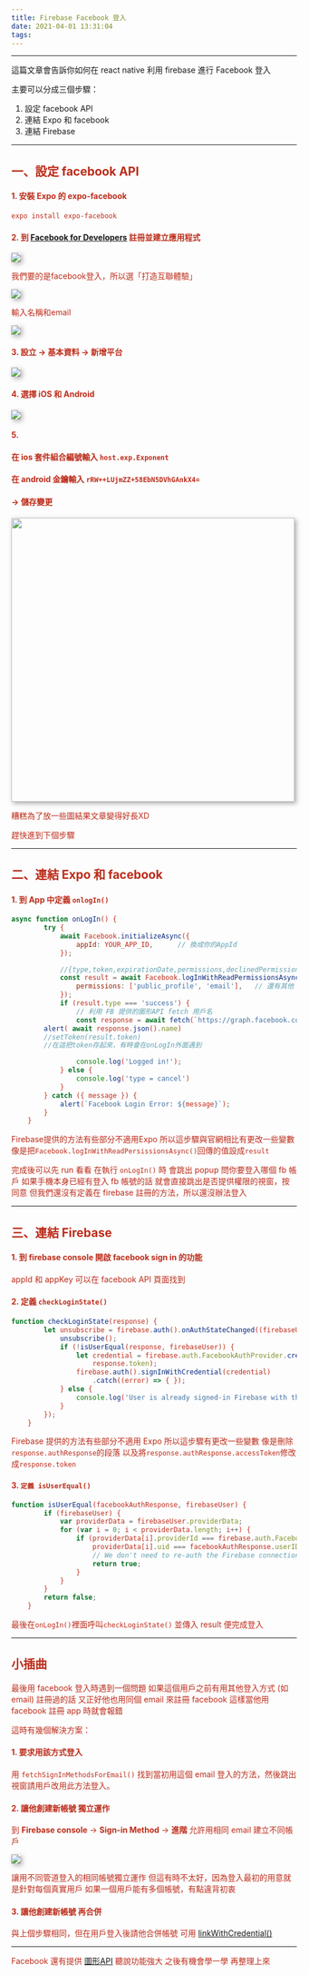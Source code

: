 ```yaml
---
title: Firebase Facebook 登入
date: 2021-04-01 13:31:04
tags:
---
```

***

這篇文章會告訴你如何在 react native 利用 firebase 進行 Facebook 登入

主要可以分成三個步驟：
1. 設定 facebook API 
2. 連結 Expo 和 facebook
3. 連結 Firebase

***

## <font color="#BC2C1A"> 一、設定 facebook API

#### 1. 安裝 Expo 的 expo-facebook
```
expo install expo-facebook
```

#### 2. 到 [Facebook for Developers](https://developers.facebook.com/?no_redirect=1) 註冊並建立應用程式

<img src="Firebase_Facebook_Auth1.png" style="box-shadow:3px 3px 8px darkgray">

我們要的是facebook登入，所以選「打造互聯體驗」

<img src="Firebase_Facebook_Auth2.png" style="box-shadow:3px 3px 8px darkgray">

輸入名稱和email

<img src="Firebase_Facebook_Auth3.png" style="box-shadow:3px 3px 8px darkgray">

#### 3. 設立 → 基本資料 → 新增平台

<img src="Firebase_Facebook_Auth5.png" style="box-shadow:3px 3px 8px darkgray">

#### 4. 選擇 iOS 和 Android

<img src="Firebase_Facebook_Auth6.png" style="box-shadow:3px 3px 8px darkgray">

#### 5. 
#### 在 ios 套件組合編號輸入 `host.exp.Exponent`
#### 在 android 金鑰輸入 `rRW++LUjmZZ+58EbN5DVhGAnkX4=`
#### → 儲存變更

<img src="Firebase_Facebook_Auth7.png" style="box-shadow:3px 3px 8px darkgray; height: 500px" >


糟糕為了放一些圖結果文章變得好長XD 

趕快進到下個步驟

***

## <font color="#BC2C1A"> 二、連結 Expo 和 facebook

#### 1. 到 App 中定義 `onlogIn()`

```javascript
async function onLogIn() {
        try {
            await Facebook.initializeAsync({
                appId: YOUR_APP_ID,      // 換成你的AppId
            });

            //{type,token,expirationDate,permissions,declinedPermissions,}
            const result = await Facebook.logInWithReadPermissionsAsync({
                permissions: ['public_profile', 'email'],   // 還有其他 permission
            });
            if (result.type === 'success') {
                // 利用 FB 提供的圖形API fetch 用戶名
                const response = await fetch(`https://graph.facebook.com/me?access_token=${result.token}`);
		alert( await response.json().name)
		//setToken(result.token) 
		//在這把token存起來，有時會在onLogIn外面遇到

                console.log('Logged in!');
            } else {
                console.log('type = cancel')
            }
        } catch ({ message }) {
            alert(`Facebook Login Error: ${message}`);
        }
    }
```
Firebase提供的方法有些部分不適用Expo
所以這步驟與官網相比有更改一些變數
像是把`Facebook.logInWithReadPersissionsAsync()`回傳的值設成`result`

完成後可以先 run 看看
在執行 `onLogIn()` 時
會跳出 popup 問你要登入哪個 fb 帳戶
如果手機本身已經有登入 fb 帳號的話
就會直接跳出是否提供權限的視窗，按同意
但我們還沒有定義在 firebase 註冊的方法，所以還沒辦法登入

***

## <font color="#BC2C1A"> 三、連結 Firebase

#### 1. 到 firebase console 開啟 facebook sign in 的功能
 appId 和 appKey 可以在 facebook API 頁面找到

#### 2. 定義 `checkLoginState()`
```javascript
function checkLoginState(response) {
        let unsubscribe = firebase.auth().onAuthStateChanged((firebaseUser) => {
            unsubscribe();
            if (!isUserEqual(response, firebaseUser)) {
                let credential = firebase.auth.FacebookAuthProvider.credential(
                    response.token);
                firebase.auth().signInWithCredential(credential)
                    .catch((error) => { });
            } else {
                console.log('User is already signed-in Firebase with the correct user.')
            }
        });
    }
```
Firebase 提供的方法有些部分不適用 Expo
所以這步驟有更改一些變數
像是刪除`response.authResponse`的段落
以及將`response.authResponse.accessToken`修改成`response.token`

#### 3. `定義 isUserEqual()`
```javascript
function isUserEqual(facebookAuthResponse, firebaseUser) {
        if (firebaseUser) {
            var providerData = firebaseUser.providerData;
            for (var i = 0; i < providerData.length; i++) {
                if (providerData[i].providerId === firebase.auth.FacebookAuthProvider.PROVIDER_ID &&
                    providerData[i].uid === facebookAuthResponse.userID) {
                    // We don't need to re-auth the Firebase connection.
                    return true;
                }
            }
        }
        return false;
    }
```

最後在`onLogIn()`裡面呼叫`checkLoginState()`
並傳入 result 便完成登入

***

## <font color="#BC2C1A"> 小插曲

最後用 facebook 登入時遇到一個問題
如果這個用戶之前有用其他登入方式 (如email) 註冊過的話
又正好他也用同個 email 來註冊 facebook
這樣當他用 facebook 註冊 app 時就會報錯

這時有幾個解決方案：

#### 1. 要求用該方式登入
用 `fetchSignInMethodsForEmail()` 找到當初用這個 email 登入的方法，然後跳出視窗請用戶改用此方法登入。

#### 2. 讓他創建新帳號 獨立運作
到 **Firebase console** -> **Sign-in Method** -> **進階**
允許用相同 email 建立不同帳戶

<img src="Same_Email_1.png" style="box-shadow:3px 3px 8px darkgray;" >

讓用不同管道登入的相同帳號獨立運作
但這有時不太好，因為登入最初的用意就是針對每個真實用戶
如果一個用戶能有多個帳號，有點違背初衷

#### 3. 讓他創建新帳號 再合併

與上個步驟相同，但在用戶登入後請他合併帳號
可用 [linkWithCredential()](https://firebase.google.com/docs/reference/js/firebase.User#linkwithcredential) 

***

Facebook 還有提供 [圖形API](https://developers.facebook.com/docs/graph-api/)
聽說功能強大
之後有機會學一學 再整理上來






